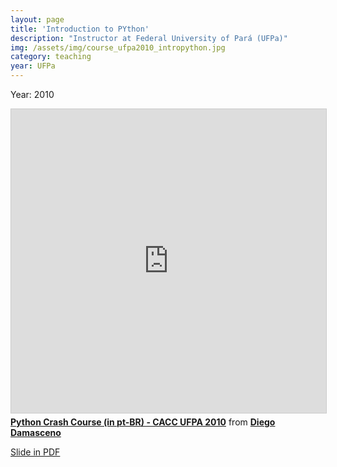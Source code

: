 ```yaml
---
layout: page
title: 'Introduction to PYthon'
description: "Instructor at Federal University of Pará (UFPa)"
img: /assets/img/course_ufpa2010_intropython.jpg
category: teaching
year: UFPa
---
```


Year: 2010

<iframe src="https://www.slideshare.net/slideshow/embed_code/key/gqAi3O8cLJjoQq?startSlide=1" width="597" height="486" frameborder="0" marginwidth="0" marginheight="0" scrolling="no" style="border:1px solid #CCC; border-width:1px; margin-bottom:5px;max-width: 100%;" allowfullscreen></iframe><div style="margin-bottom:5px"><strong><a href="https://www.slideshare.net/damascenodiego/slide-pythoncacc2010" title="Python Crash Course (in pt-BR) - CACC UFPA 2010" target="_blank">Python Crash Course (in pt-BR) - CACC UFPA 2010</a></strong> from <strong><a href="https://www.slideshare.net/damascenodiego" target="_blank">Diego Damasceno</a></strong></div>

[Slide in PDF](/assets/pdf/slides/course_ufpa2010_slidepythoncacc2010.pdf)